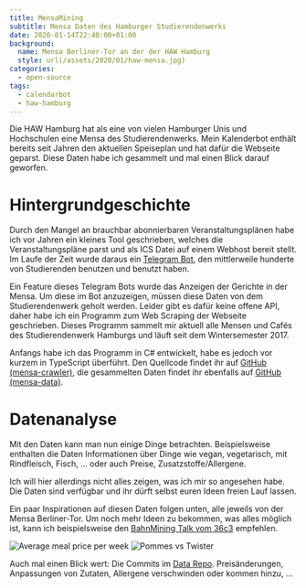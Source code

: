 ```yaml
---
title: MensaMining
subtitle: Mensa Daten des Hamburger Studierendenwerks
date: 2020-01-14T22:40:00+01:00
background:
  name: Mensa Berliner-Tor an der der HAW Hamburg
  style: url(/assets/2020/01/haw-mensa.jpg)
categories:
  - open-source
tags:
  - calendarbot
  - haw-hamburg
---
```

Die HAW Hamburg hat als eine von vielen Hamburger Unis und Hochschulen eine Mensa des Studierendenwerks.
Mein Kalenderbot enthält bereits seit Jahren den aktuellen Speiseplan und hat dafür die Webseite geparst.
Diese Daten habe ich gesammelt und mal einen Blick darauf geworfen.
<!--more-->

# Hintergrundgeschichte

Durch den Mangel an brauchbar abonnierbaren Veranstaltungsplänen habe ich vor Jahren ein kleines Tool geschrieben, welches die Veranstaltungspläne parst und als ICS Datei auf einem Webhost bereit stellt.
Im Laufe der Zeit wurde daraus ein [Telegram Bot](https://telegram.me/HAWHHCalendarBot), den mittlerweile hunderte von Studierenden benutzen und benutzt haben.

Ein Feature dieses Telegram Bots wurde das Anzeigen der Gerichte in der Mensa.
Um diese im Bot anzuzeigen, müssen diese Daten von dem Studierendenwerk geholt werden.
Leider gibt es dafür keine offene API, daher habe ich ein Programm zum Web Scraping der Webseite geschrieben.
Dieses Programm sammelt mir aktuell alle Mensen und Cafés des Studierendenwerk Hamburgs und läuft seit dem Wintersemester 2017.

Anfangs habe ich das Programm in C# entwickelt, habe es jedoch vor kurzem in TypeScript überführt.
Den Quellcode findet ihr auf [GitHub (mensa-crawler)](https://github.com/HAWHHCalendarBot/mensa-crawler), die gesammelten Daten findet ihr ebenfalls auf [GitHub (mensa-data)](https://github.com/HAWHHCalendarBot/mensa-data).

# Datenanalyse

Mit den Daten kann man nun einige Dinge betrachten.
Beispielsweise enthalten die Daten Informationen über Dinge wie vegan, vegetarisch, mit Rindfleisch, Fisch, … oder auch Preise, Zusatzstoffe/Allergene.

Ich will hier allerdings nicht alles zeigen, was ich mir so angesehen habe.
Die Daten sind verfügbar und ihr dürft selbst euren Ideen freien Lauf lassen.

Ein paar Inspirationen auf diesen Daten folgen unten, alle jeweils von der Mensa Berliner-Tor.
Um noch mehr Ideen zu bekommen, was alles möglich ist, kann ich beispielsweise den [BahnMining Talk vom 36c3](https://media.ccc.de/v/36c3-10652-bahnmining_-_punktlichkeit_ist_eine_zier) empfehlen.

![Average meal price per week](/assets/2020/01/price.svg)
![Pommes vs Twister](/assets/2020/01/pommes-twister.svg)

Auch mal einen Blick wert: Die Commits im [Data Repo](https://github.com/HAWHHCalendarBot/mensa-data/commits/master). Preisänderungen, Anpassungen von Zutaten, Allergene verschwinden oder kommen hinzu, …

